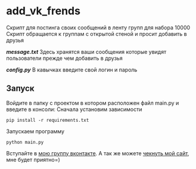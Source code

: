 # add_vk_frends
Скрипт для постинга своих сообщений в ленту групп для набора 10000
Скрипт обращается к группам с открытой стеной и просит добавить в друзья

***message.txt***   Здесь хранятся ваши сообщения которые увидят пользователи прежде чем добавить в друзья

***config.py***   В кавычках введите свой логин и пароль


## Запуск
Войдите в папку с проектом в котором расположен файл main.py и введите в консоли:
Сначала установим зависимости
```
pip install -r requirements.txt
```
Запускаем программу
```
python main.py
```

Вступайте в [мою группу вконтакте](https://vk.com/for_telegram).
А так же можете [чекнуть мой сайт](https://pythonbot.tilda.ws/), мне будет приятно=)
